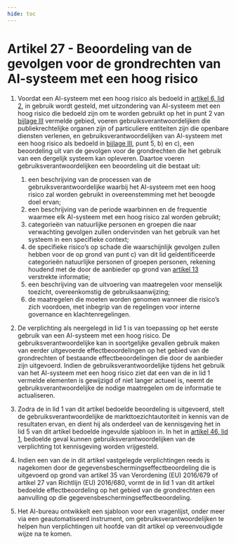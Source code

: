 ```yaml
---
hide: toc
---
```

# Artikel 27 - Beoordeling van de gevolgen voor de grondrechten van AI-systeem met een hoog risico

1. Voordat een AI-systeem met een hoog risico als bedoeld in [artikel 6, lid 2](../afdeling-1/a6.md), in gebruik wordt gesteld, met uitzondering van AI-systeem met een hoog risico die bedoeld zijn om te worden gebruikt op het in punt 2 van [bijlage III](../../../bijlagen/b3.md) vermelde gebied, voeren gebruiksverantwoordelijken die publiekrechtelijke organen zijn of particuliere entiteiten zijn die openbare diensten verlenen, en gebruiksverantwoordelijken van AI-systeem met een hoog risico als bedoeld in [bijlage III](../../../bijlagen/b3.md), punt 5, b) en c), een beoordeling uit van de gevolgen voor de grondrechten die het gebruik van een dergelijk systeem kan opleveren. Daartoe voeren gebruiksverantwoordelijken een beoordeling uit die bestaat uit:

   1. een beschrijving van de processen van de gebruiksverantwoordelijke waarbij het AI-systeem met een hoog risico zal worden gebruikt in overeenstemming met het beoogde doel ervan;
   2. een beschrijving van de periode waarbinnen en de frequentie waarmee elk AI-systeem met een hoog risico zal worden gebruikt;
   3. categorieën van natuurlijke personen en groepen die naar verwachting gevolgen zullen ondervinden van het gebruik van het systeem in een specifieke context;
   4. de specifieke risico’s op schade die waarschijnlijk gevolgen zullen hebben voor de op grond van punt c) van dit lid geïdentificeerde categorieën natuurlijke personen of groepen personen, rekening houdend met de door de aanbieder op grond van [artikel 13](../afdeling-2/a13.md) verstrekte informatie;
   5. een beschrijving van de uitvoering van maatregelen voor menselijk toezicht, overeenkomstig de gebruiksaanwijzing;
   6. de maatregelen die moeten worden genomen wanneer die risico’s zich voordoen, met inbegrip van de regelingen voor interne governance en klachtenregelingen.

2. De verplichting als neergelegd in lid 1 is van toepassing op het eerste gebruik van een AI-systeem met een hoog risico. De gebruiksverantwoordelijke kan in soortgelijke gevallen gebruik maken van eerder uitgevoerde effectbeoordelingen op het gebied van de grondrechten of bestaande effectbeoordelingen die door de aanbieder zijn uitgevoerd. Indien de gebruiksverantwoordelijke tijdens het gebruik van het AI-systeem met een hoog risico ziet dat een van de in lid 1 vermelde elementen is gewijzigd of niet langer actueel is, neemt de gebruiksverantwoordelijke de nodige maatregelen om de informatie te actualiseren.

3. Zodra de in lid 1 van dit artikel bedoelde beoordeling is uitgevoerd, stelt de gebruiksverantwoordelijke de markttoezichtautoriteit in kennis van de resultaten ervan, en dient hij als onderdeel van de kennisgeving het in lid 5 van dit artikel bedoelde ingevulde sjabloon in. In het in [artikel 46, lid 1](../afdeling-5/a46.md), bedoelde geval kunnen gebruiksverantwoordelijken van de verplichting tot kennisgeving worden vrijgesteld.

4. Indien een van de in dit artikel vastgelegde verplichtingen reeds is nagekomen door de gegevensbeschermingseffectbeoordeling die is uitgevoerd op grond van artikel 35 van Verordening (EU) 2016/679 of artikel 27 van Richtlijn (EU) 2016/680, vormt de in lid 1 van dit artikel bedoelde effectbeoordeling op het gebied van de grondrechten een aanvulling op die gegevensbeschermingseffectbeoordeling.

5. Het AI-bureau ontwikkelt een sjabloon voor een vragenlijst, onder meer via een geautomatiseerd instrument, om gebruiksverantwoordelijken te helpen hun verplichtingen uit hoofde van dit artikel op vereenvoudigde wijze na te komen.
